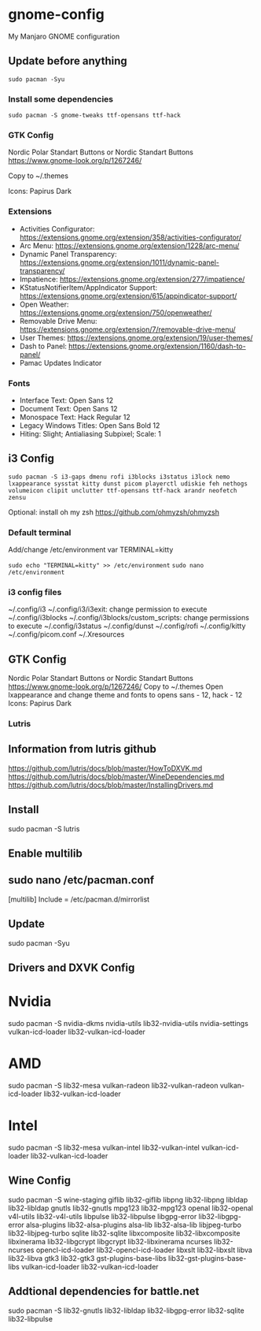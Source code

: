 # gnome-config 
My Manjaro GNOME configuration 

## Update before anything 
`sudo pacman -Syu`

### Install some dependencies 
`sudo pacman -S gnome-tweaks ttf-opensans ttf-hack`

### GTK Config 
Nordic Polar Standart Buttons or Nordic Standart Buttons https://www.gnome-look.org/p/1267246/

Copy to ~/.themes

Icons: Papirus Dark

### Extensions
- Activities Configurator: https://extensions.gnome.org/extension/358/activities-configurator/
- Arc Menu: https://extensions.gnome.org/extension/1228/arc-menu/
- Dynamic Panel Transparency: https://extensions.gnome.org/extension/1011/dynamic-panel-transparency/
- Impatience: https://extensions.gnome.org/extension/277/impatience/
- KStatusNotifierItem/AppIndicator Support: https://extensions.gnome.org/extension/615/appindicator-support/
- Open Weather: https://extensions.gnome.org/extension/750/openweather/
- Removable Drive Menu: https://extensions.gnome.org/extension/7/removable-drive-menu/
- User Themes: https://extensions.gnome.org/extension/19/user-themes/
- Dash to Panel: https://extensions.gnome.org/extension/1160/dash-to-panel/
- Pamac Updates Indicator

### Fonts ##
- Interface Text: Open Sans 12
- Document Text: Open Sans 12
- Monospace Text: Hack Regular 12
- Legacy Windows Titles: Open Sans Bold 12
- Hiting: Slight; Antialiasing Subpixel; Scale: 1

## i3 Config 
`sudo pacman -S i3-gaps dmenu rofi i3blocks i3status i3lock nemo lxappearance sysstat kitty dunst picom playerctl udiskie feh nethogs volumeicon clipit unclutter ttf-opensans ttf-hack arandr neofetch zensu`

Optional: install oh my zsh https://github.com/ohmyzsh/ohmyzsh

### Default terminal
Add/change /etc/environment var TERMINAL=kitty

`sudo echo "TERMINAL=kitty" >> /etc/environment`
`sudo nano /etc/environment`

### i3 config files ##
~/.config/i3
	~/.config/i3/i3exit: change permission to execute
~/.config/i3blocks
	~/.config/i3blocks/custom_scripts: change permissions to execute
~/.config/i3status
~/.config/dunst
~/.config/rofi
~/.config/kitty
~/.config/picom.conf
~/.Xresources

## GTK Config ## 
Nordic Polar Standart Buttons or Nordic Standart Buttons https://www.gnome-look.org/p/1267246/
Copy to ~/.themes
Open lxappearance and change theme and fonts to opens sans - 12, hack - 12
Icons: Papirus Dark

### Lutris ###
## Information from lutris github ##
https://github.com/lutris/docs/blob/master/HowToDXVK.md
https://github.com/lutris/docs/blob/master/WineDependencies.md
https://github.com/lutris/docs/blob/master/InstallingDrivers.md

## Install ##
sudo pacman -S lutris

## Enable multilib ##
sudo nano /etc/pacman.conf
--------------------------------------------------------------------------------------
[multilib]
Include = /etc/pacman.d/mirrorlist

## Update ##
sudo pacman -Syu 

## Drivers and DXVK Config ##
# Nvidia #
sudo pacman -S nvidia-dkms nvidia-utils lib32-nvidia-utils nvidia-settings vulkan-icd-loader lib32-vulkan-icd-loader
# AMD #
sudo pacman -S lib32-mesa vulkan-radeon lib32-vulkan-radeon vulkan-icd-loader lib32-vulkan-icd-loader
# Intel #
sudo pacman -S lib32-mesa vulkan-intel lib32-vulkan-intel vulkan-icd-loader lib32-vulkan-icd-loader

## Wine Config ##
sudo pacman -S wine-staging giflib lib32-giflib libpng lib32-libpng libldap lib32-libldap gnutls lib32-gnutls mpg123 lib32-mpg123 openal lib32-openal v4l-utils lib32-v4l-utils libpulse lib32-libpulse libgpg-error lib32-libgpg-error alsa-plugins lib32-alsa-plugins alsa-lib lib32-alsa-lib libjpeg-turbo lib32-libjpeg-turbo sqlite lib32-sqlite libxcomposite lib32-libxcomposite libxinerama lib32-libgcrypt libgcrypt lib32-libxinerama ncurses lib32-ncurses opencl-icd-loader lib32-opencl-icd-loader libxslt lib32-libxslt libva lib32-libva gtk3 lib32-gtk3 gst-plugins-base-libs lib32-gst-plugins-base-libs vulkan-icd-loader lib32-vulkan-icd-loader

## Addtional dependencies for battle.net ##
sudo pacman -S lib32-gnutls lib32-libldap lib32-libgpg-error lib32-sqlite lib32-libpulse
